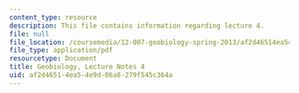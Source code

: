 ```yaml
---
content_type: resource
description: This file contains information regarding lecture 4.
file: null
file_location: /coursemedia/12-007-geobiology-spring-2013/af2d46514ea54e9d06a8279f545c364a_MIT12_007S13_Lec4.pdf
file_type: application/pdf
resourcetype: Document
title: Geobiology, Lecture Notes 4
uid: af2d4651-4ea5-4e9d-06a8-279f545c364a
---
```

